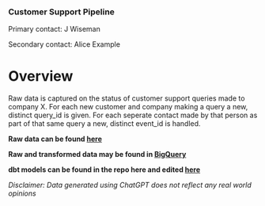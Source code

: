 ### Customer Support Pipeline
Primary contact: J Wiseman

Secondary contact: Alice Example

# Overview

Raw data is captured on the status of customer support queries made to company X. For each new customer and company making a query a new, distinct query_id is given. For each seperate contact made by that person as part of that same query a new, distinct event_id is handled. 

**Raw data can be found [here](https://docs.google.com/spreadsheets/d/15mwBTvz0OFeAOZr1k6x5ekvUVzk3_fdQjeBjF6bH0Rs/edit#gid=0)**

**Raw and transformed data may be found in [BigQuery](https://console.cloud.google.com/welcome?_ga=2.11100468.-1881178706.1710950169&project=learn-bigquery-setup-417816)**

**dbt models can be found in the repo here and edited [here](https://cloud.getdbt.com/develop/253653/projects/361429)**

_Disclaimer: Data generated using ChatGPT does not reflect any real world opinions_

